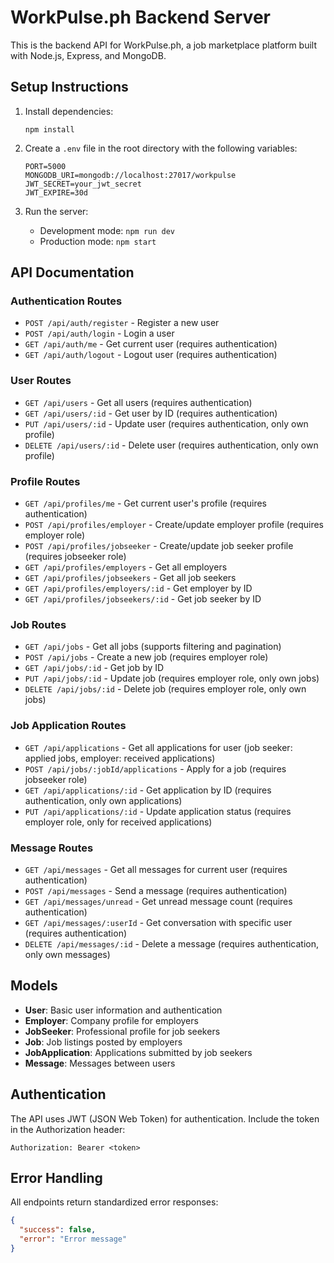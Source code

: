 # WorkPulse.ph Backend Server

This is the backend API for WorkPulse.ph, a job marketplace platform built with Node.js, Express, and MongoDB.

## Setup Instructions

1. Install dependencies:
   ```
   npm install
   ```

2. Create a `.env` file in the root directory with the following variables:
   ```
   PORT=5000
   MONGODB_URI=mongodb://localhost:27017/workpulse
   JWT_SECRET=your_jwt_secret
   JWT_EXPIRE=30d
   ```

3. Run the server:
   - Development mode: `npm run dev`
   - Production mode: `npm start`

## API Documentation

### Authentication Routes
- `POST /api/auth/register` - Register a new user
- `POST /api/auth/login` - Login a user
- `GET /api/auth/me` - Get current user (requires authentication)
- `GET /api/auth/logout` - Logout user (requires authentication)

### User Routes
- `GET /api/users` - Get all users (requires authentication)
- `GET /api/users/:id` - Get user by ID (requires authentication)
- `PUT /api/users/:id` - Update user (requires authentication, only own profile)
- `DELETE /api/users/:id` - Delete user (requires authentication, only own profile)

### Profile Routes
- `GET /api/profiles/me` - Get current user's profile (requires authentication)
- `POST /api/profiles/employer` - Create/update employer profile (requires employer role)
- `POST /api/profiles/jobseeker` - Create/update job seeker profile (requires jobseeker role)
- `GET /api/profiles/employers` - Get all employers
- `GET /api/profiles/jobseekers` - Get all job seekers
- `GET /api/profiles/employers/:id` - Get employer by ID
- `GET /api/profiles/jobseekers/:id` - Get job seeker by ID

### Job Routes
- `GET /api/jobs` - Get all jobs (supports filtering and pagination)
- `POST /api/jobs` - Create a new job (requires employer role)
- `GET /api/jobs/:id` - Get job by ID
- `PUT /api/jobs/:id` - Update job (requires employer role, only own jobs)
- `DELETE /api/jobs/:id` - Delete job (requires employer role, only own jobs)

### Job Application Routes
- `GET /api/applications` - Get all applications for user (job seeker: applied jobs, employer: received applications)
- `POST /api/jobs/:jobId/applications` - Apply for a job (requires jobseeker role)
- `GET /api/applications/:id` - Get application by ID (requires authentication, only own applications)
- `PUT /api/applications/:id` - Update application status (requires employer role, only for received applications)

### Message Routes
- `GET /api/messages` - Get all messages for current user (requires authentication)
- `POST /api/messages` - Send a message (requires authentication)
- `GET /api/messages/unread` - Get unread message count (requires authentication)
- `GET /api/messages/:userId` - Get conversation with specific user (requires authentication)
- `DELETE /api/messages/:id` - Delete a message (requires authentication, only own messages)

## Models

- **User**: Basic user information and authentication
- **Employer**: Company profile for employers
- **JobSeeker**: Professional profile for job seekers
- **Job**: Job listings posted by employers
- **JobApplication**: Applications submitted by job seekers
- **Message**: Messages between users

## Authentication

The API uses JWT (JSON Web Token) for authentication. Include the token in the Authorization header:

```
Authorization: Bearer <token>
```

## Error Handling

All endpoints return standardized error responses:

```json
{
  "success": false,
  "error": "Error message"
}
```
